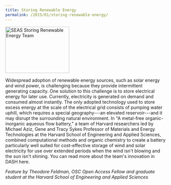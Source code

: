 ```yaml
---
title: Storing Renewable Energy
permalink: /2015/01/storing-renewable-energy/
---
```

<img src="{{site.baseurl}}/assets/img/Harvard-flow-battery-group-01-1600x1161-credit-Eliza-Grinnell-HSEAS.jpg" alt="SEAS Storing Renewable Energy Team" width="200" height="145" style="vertical-align: top;" class="floatright">

Widespread adoption of renewable energy sources, such as solar energy and wind power, is challenging because they provide intermittent generating capacity.  One solution to this challenge is to store electrical energy for later use.  Currently, electricity is generated on demand and consumed almost instantly.  The only adopted technology used to store excess energy at the scale of the electrical grid consists of pumping water uphill, which requires a special geography---an elevated reservoir---and it may disrupt the surrounding natural environment.  In "A metal-free organic-inorganic aqueous flow battery," a team of Harvard researchers led by Michael Aziz, Gene and Tracy Sykes Professor of Materials and Energy Technologies at the Harvard School of Engineering and Applied Sciences, combined computational methods and organic chemistry to create a battery particularly well suited for cost-effective storage of wind and solar electricity for use over extended periods when the wind isn't blowing and the sun isn't shining. You can read more about the team's innovation in DASH here.

_Feature by Theodore Feldman, OSC Open Access Fellow and graduate student at the Harvard School of Engineering and Applied Sciences_
